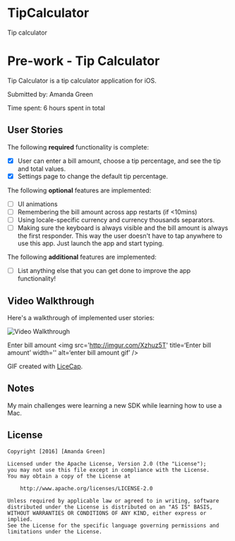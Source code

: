 # TipCalculator
Tip calculator

# Pre-work - Tip Calculator

Tip Calculator is a tip calculator application for iOS.

Submitted by: Amanda Green

Time spent: 6 hours spent in total

## User Stories

The following **required** functionality is complete:

* [X] User can enter a bill amount, choose a tip percentage, and see the tip and total values.
* [X] Settings page to change the default tip percentage.

The following **optional** features are implemented:
* [ ] UI animations
* [ ] Remembering the bill amount across app restarts (if <10mins)
* [ ] Using locale-specific currency and currency thousands separators.
* [ ] Making sure the keyboard is always visible and the bill amount is always the first responder. This way the user doesn't have to tap anywhere to use this app. Just launch the app and start typing.

The following **additional** features are implemented:

- [ ] List anything else that you can get done to improve the app functionality!

## Video Walkthrough 

Here's a walkthrough of implemented user stories:

<img src='http://imgur.com/a/3pr7P' title='Video Walkthrough' width='' alt='Video Walkthrough' />

Enter bill amount
<img src='http://imgur.com/Xzhuz5T' title=‘Enter bill amount’ width='' alt=‘enter bill amount gif’ />

GIF created with [LiceCap](http://www.cockos.com/licecap/).

## Notes

My main challenges were learning a new SDK while learning how to use a Mac. 

## License

    Copyright [2016] [Amanda Green]

    Licensed under the Apache License, Version 2.0 (the "License");
    you may not use this file except in compliance with the License.
    You may obtain a copy of the License at

        http://www.apache.org/licenses/LICENSE-2.0

    Unless required by applicable law or agreed to in writing, software
    distributed under the License is distributed on an "AS IS" BASIS,
    WITHOUT WARRANTIES OR CONDITIONS OF ANY KIND, either express or implied.
    See the License for the specific language governing permissions and
    limitations under the License.
